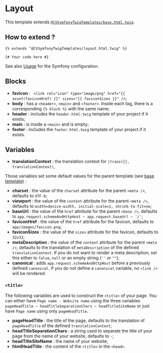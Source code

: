 # Layout

This template extends [`@CVSymfonyTwigTemplates/base.html.twig`](./base.md).


## How to extend ?

```twig
{% extends "@CVSymfonyTwigTemplates/layout.html.twig" %}

{# Your code here #}
```

See also [Usage](../../README.md#Usage) for the Symfony configuration.


## Blocks

- **favicon** : ` <link rel="icon" type="image/png" href="{{ asset(faviconHref) }}" sizes="{{ faviconSizes }}" />`;
- **body** : has a `<header>`, `<main>` and `<footer>`.
Inside each tag, there is a corresponding `{% block %}` with the same name;
- **header** : includes the `header.html.twig` template of your project if it exists;
- **main** : is inside a `<main>` and is empty;
- **footer** : includes the `footer.html.twig` template of your project if it exists.


## Variables

- **translationContext** : the translation context for `|trans({}, translationContext)`,

Those variables set some default values for the parent template (see [base template](./base.md)) :
- **charset** : the value of the `charset` attribute for the parent `<meta />`,
defaults to `UTF-8`;
- **viewport** : the value of the `content` attribute for the parent `<meta />`,
defaults to `width=device-width, initial-scale=1, shrink-to-fit=no`;
- **baseUrl** : the value of the `href` attribute for the parent `<base />`,
defaults to `app.request.schemeAndHttpHost ~ app.request.baseUrl ~ '/'`;
- **faviconHref** : the value of the `href` attribute for the favicon, defaults to `app/images/favicon.png`;
- **faviconSizes** : the value of the `sizes` attribute for the favicon, defaults to `32x32`;
- **metaDescription** : the value of the `content` attribute for the parent `<meta />`,
defaults to the translation of `metaDescription` of the defined `translationContext`.
If you do not want to render a meta description, set this either to `false`, `null` or an empty string (`''` or `""`);
- **canonical** : adds `app.request.schemeAndHttpHost` before a previously defined `canonical`.
If you do not define a `canonical` variable, no `<link />` will be rendered.

### `<title>`

The following variables are used to construct the `<title>` of your page.
You can either have `Page name - Website name` using the three variables
`pageHeadTitle ~ headTitleSeparationChars ~ headTitleSiteName`
or just have `Page name` using only `pageHeadTitle`.

- **pageHeadTitle** : the title of the page,
defaults to the translation of `pageHeadTitle` of the defined `translationContext`;
- **headTitleSeparationChars** : a string used to separate the title of your page from the name of your website,
defaults to ` - `;
- **headTitleSiteName** : the name of your website;
- **htmlHeadTitle** : the content of the `<title>` in the `<head>`.
